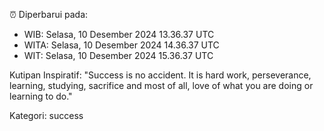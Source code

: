⏰ Diperbarui pada:
- WIB: Selasa, 10 Desember 2024 13.36.37 UTC
- WITA: Selasa, 10 Desember 2024 14.36.37 UTC
- WIT: Selasa, 10 Desember 2024 15.36.37 UTC

Kutipan Inspiratif:
"Success is no accident. It is hard work, perseverance, learning, studying, sacrifice and most of all, love of what you are doing or learning to do."


Kategori: success

